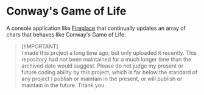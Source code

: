 # Conway's Game of Life

A console application like [Fireplace](https://github.com/brendanlynn/Fireplace/) that continually updates an array of chars that behaves like Conway's Game of Life.

> [!IMPORTANT]\
> I made this project a long time ago, but only uploaded it recently. This repository had not been maintained for a much longer time than the archived date would suggest. Please do not judge my present or future coding ability by this project, which is far below the standard of any project I publish or maintain in the present, or will publish or maintain in the future. Thank you.

